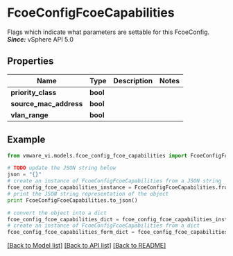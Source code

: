 # FcoeConfigFcoeCapabilities

Flags which indicate what parameters are settable for this FcoeConfig.  ***Since:*** vSphere API 5.0 

## Properties
Name | Type | Description | Notes
------------ | ------------- | ------------- | -------------
**priority_class** | **bool** |  | 
**source_mac_address** | **bool** |  | 
**vlan_range** | **bool** |  | 

## Example

```python
from vmware_vi.models.fcoe_config_fcoe_capabilities import FcoeConfigFcoeCapabilities

# TODO update the JSON string below
json = "{}"
# create an instance of FcoeConfigFcoeCapabilities from a JSON string
fcoe_config_fcoe_capabilities_instance = FcoeConfigFcoeCapabilities.from_json(json)
# print the JSON string representation of the object
print FcoeConfigFcoeCapabilities.to_json()

# convert the object into a dict
fcoe_config_fcoe_capabilities_dict = fcoe_config_fcoe_capabilities_instance.to_dict()
# create an instance of FcoeConfigFcoeCapabilities from a dict
fcoe_config_fcoe_capabilities_form_dict = fcoe_config_fcoe_capabilities.from_dict(fcoe_config_fcoe_capabilities_dict)
```
[[Back to Model list]](../README.md#documentation-for-models) [[Back to API list]](../README.md#documentation-for-api-endpoints) [[Back to README]](../README.md)


